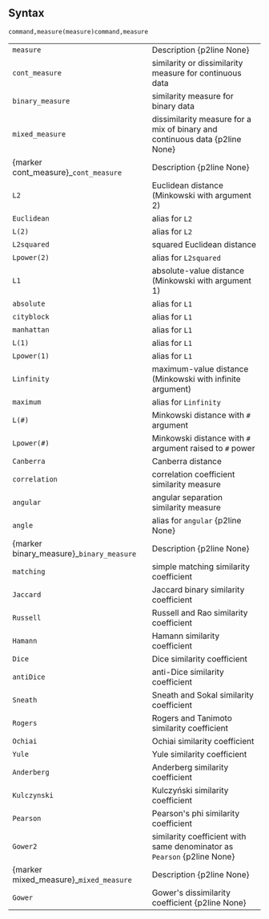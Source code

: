 ## Syntax

`command,measure(measure)command,measure`

|                                                                                |                                                                             |
|--------------------------------------------------------------------------------|-----------------------------------------------------------------------------|
| `measure`                                                                      | Description {p2line None}                                                   |
| `cont_measure`                                                                 | similarity or dissimilarity measure for continuous data                     |
| `binary_measure`                                                               | similarity measure for binary data                                          |
| `mixed_measure`                                                                | dissimilarity measure for a mix of binary and continuous data {p2line None} |
| <span options="cont_measure">{marker cont\_measure}_`cont_measure`       | Description {p2line None}                                                   |
| `L2`                                                                           | Euclidean distance (Minkowski with argument 2)                              |
| `Euclidean`                                                                    | alias for `L2`                                                              |
| `L(2)`                                                                         | alias for `L2`                                                              |
| `L2squared`                                                                    | squared Euclidean distance                                                  |
| `Lpower(2)`                                                                    | alias for `L2squared`                                                       |
| `L1`                                                                           | absolute-value distance (Minkowski with argument 1)                         |
| `absolute`                                                                     | alias for `L1`                                                              |
| `cityblock`                                                                    | alias for `L1`                                                              |
| `manhattan`                                                                    | alias for `L1`                                                              |
| `L(1)`                                                                         | alias for `L1`                                                              |
| `Lpower(1)`                                                                    | alias for `L1`                                                              |
| `Linfinity`                                                                    | maximum-value distance (Minkowski with infinite argument)                   |
| `maximum`                                                                      | alias for `Linfinity`                                                       |
| `L(#)`                                                                         | Minkowski distance with `#` argument                                        |
| `Lpower(#)`                                                                    | Minkowski distance with `#` argument raised to `#` power                    |
| `Canberra`                                                                     | Canberra distance                                                           |
| `correlation`                                                                  | correlation coefficient similarity measure                                  |
| `angular`                                                                      | angular separation similarity measure                                       |
| `angle`                                                                        | alias for `angular` {p2line None}                                           |
| <span options="binary_measure">{marker binary\_measure}_`binary_measure` | Description {p2line None}                                                   |
| `matching`                                                                     | simple matching similarity coefficient                                      |
| `Jaccard`                                                                      | Jaccard binary similarity coefficient                                       |
| `Russell`                                                                      | Russell and Rao similarity coefficient                                      |
| `Hamann`                                                                       | Hamann similarity coefficient                                               |
| `Dice`                                                                         | Dice similarity coefficient                                                 |
| `antiDice`                                                                     | anti-Dice similarity coefficient                                            |
| `Sneath`                                                                       | Sneath and Sokal similarity coefficient                                     |
| `Rogers`                                                                       | Rogers and Tanimoto similarity coefficient                                  |
| `Ochiai`                                                                       | Ochiai similarity coefficient                                               |
| `Yule`                                                                         | Yule similarity coefficient                                                 |
| `Anderberg`                                                                    | Anderberg similarity coefficient                                            |
| `Kulczynski`                                                                   | Kulczyński similarity coefficient                                           |
| `Pearson`                                                                      | Pearson's phi similarity coefficient                                        |
| `Gower2`                                                                       | similarity coefficient with same denominator as `Pearson` {p2line None}     |
| <span options="mixed_measure">{marker mixed\_measure}_`mixed_measure`    | Description {p2line None}                                                   |
| `Gower`                                                                        | Gower's dissimilarity coefficient {p2line None}                             |
